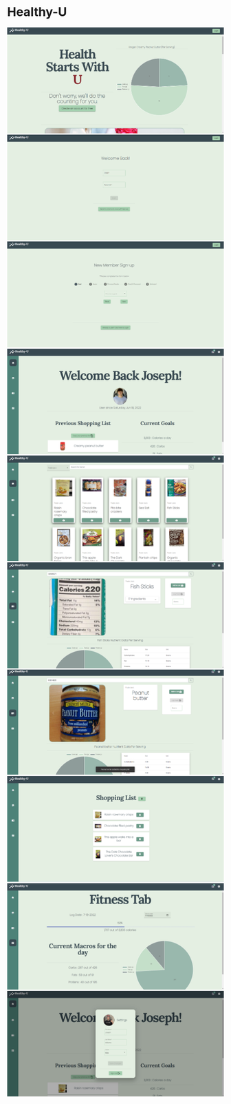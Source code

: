 # Healthy-U
![](images/Landing1.png)
![](images/Login.png)
![](images/Sign-Up.png)
![](images/UserPage.png)
![](images/Shopping.png)
![](images/ItemDetails.png)
![](images/Notification.png)
![](images/ShoppingList.png)
![](images/FitnessTab.png)
![](images/Settings.png)
